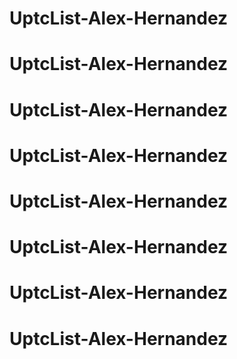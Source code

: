 # UptcList-Alex-Hernandez
# UptcList-Alex-Hernandez
# UptcList-Alex-Hernandez
# UptcList-Alex-Hernandez
# UptcList-Alex-Hernandez
# UptcList-Alex-Hernandez
# UptcList-Alex-Hernandez
# UptcList-Alex-Hernandez
